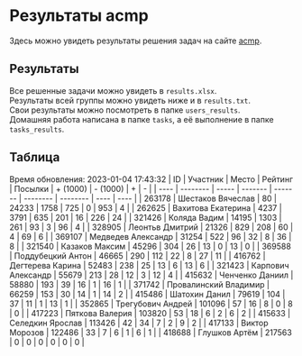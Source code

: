 # Результаты acmp
Здесь можно увидеть результаты решения задач на сайте [acmp](https://acmp.ru). 

## Результаты
Все решенные задачи можно увидеть в `results.xlsx`.  
Результаты всей группы можно увидеть ниже и в `results.txt`.  
Свои результаты можно посмотреть в папке `users_results`.  
Домашняя работа написана в папке `tasks`, а её выполнение в папке `tasks_results`.

## Таблица
Время обновления: 2023-01-04 17:43:32
| ID   | Участник | Место | Рейтинг | Посылки | + (1000) | - (1000) | +    | -    |
| ---- | -------- | ----- | ------- | ------- | -------- | -------- | ---- | ---- |
| 263178 | Шестаков Вячеслав | 80 | 24233 | 1758 | 725 | 0 | 953 | 4 |
| 262625 | Вахитова Екатерина | 4237 | 3791 | 635 | 201 | 16 | 226 | 24 |
| 321426 | Коляда Вадим | 14195 | 1303 | 261 | 93 | 3 | 96 | 4 |
| 328905 | Леонтьв Дмитрий | 21326 | 829 | 208 | 60 | 4 | 69 | 6 |
| 369107 | Медведев Александр | 31254 | 522 | 96 | 32 | 8 | 36 | 8 |
| 321540 | Казаков Максим | 45296 | 304 | 26 | 13 | 0 | 13 | 0 |
| 369588 | Поддубецкий Антон | 46665 | 290 | 112 | 22 | 8 | 27 | 11 |
| 416762 | Дегтерева Карина | 52483 | 238 | 25 | 13 | 6 | 13 | 6 |
| 321423 | Карпович Александр | 55679 | 213 | 28 | 12 | 3 | 12 | 4 |
| 415632 | Ченченко Даниил | 58880 | 193 | 39 | 16 | 1 | 16 | 1 |
| 371742 | Провалинский Владимир | 66259 | 153 | 30 | 14 | 1 | 14 | 2 |
| 415486 | Шатохин Данил | 79619 | 104 | 37 | 11 | 1 | 13 | 1 |
| 352865 | Трегубович Андрей | 101096 | 57 | 16 | 8 | 0 | 8 | 0 |
| 417223 | Пяткова Валерия | 103820 | 53 | 18 | 6 | 2 | 6 | 2 |
| 415633 | Селедкин Ярослав | 113426 | 42 | 34 | 7 | 2 | 9 | 2 |
| 417133 | Виктор Морозов | 122486 | 33 | 7 | 6 | 1 | 6 | 1 |
| 418688 | Глушков Артём | 217563 | 0 | 0 | 0 | 0 | 0 | 0 |
